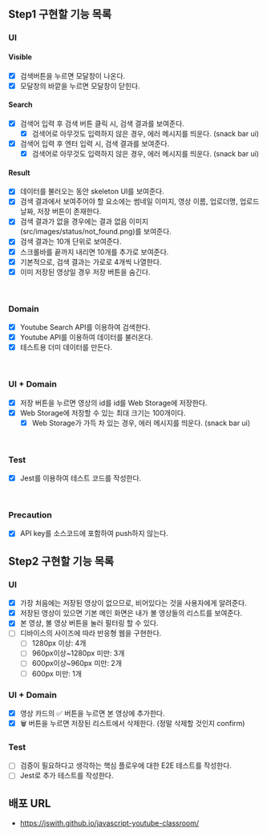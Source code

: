 ## Step1 구현할 기능 목록

### UI

#### Visible

- [x] 검색버튼을 누르면 모달창이 나온다.
- [x] 모달창의 바깥을 누르면 모달창이 닫힌다.

#### Search

- [x] 검색어 입력 후 검색 버튼 클릭 시, 검색 결과를 보여준다.
  - [x] 검색어로 아무것도 입력하지 않은 경우, 에러 메시지를 띄운다. (snack bar ui)
- [x] 검색어 입력 후 엔터 입력 시, 검색 결과를 보여준다.
  - [x] 검색어로 아무것도 입력하지 않은 경우, 에러 메시지를 띄운다. (snack bar ui)

#### Result

- [x] 데이터를 불러오는 동안 skeleton UI를 보여준다.
- [x] 검색 결과에서 보여주어야 할 요소에는 썸네일 이미지, 영상 이름, 업로더명, 업로드 날짜, 저장 버튼이 존재한다.
- [x] 검색 결과가 없을 경우에는 결과 없음 이미지(src/images/status/not_found.png)를 보여준다.
- [x] 검색 결과는 10개 단위로 보여준다.
- [x] 스크롤바를 끝까지 내리면 10개를 추가로 보여준다.
- [x] 기본적으로, 검색 결과는 가로로 4개씩 나열한다.
- [x] 이미 저장된 영상일 경우 저장 버튼을 숨긴다.

<br>

### Domain

- [x] Youtube Search API를 이용하여 검색한다.
- [x] Youtube API를 이용하여 데이터를 불러온다.
- [x] 테스트용 더미 데이터를 만든다.

<br>

### UI + Domain

- [x] 저장 버튼을 누르면 영상의 id를 id를 Web Storage에 저장한다.
- [x] Web Storage에 저장할 수 있는 최대 크기는 100개이다.
  - [x] Web Storage가 가득 차 있는 경우, 에러 메시지를 띄운다. (snack bar ui)

<br>

### Test

- [x] Jest를 이용하여 테스트 코드를 작성한다.

<br>

### Precaution

- [x] API key를 소스코드에 포함하여 push하지 않는다.

## Step2 구현할 기능 목록

### UI

- [x] 가장 처음에는 저장된 영상이 없으므로, 비어있다는 것을 사용자에게 알려준다.
- [x] 저장된 영상이 있으면 기본 메인 화면은 내가 볼 영상들의 리스트를 보여준다.
- [x] 본 영상, 볼 영상 버튼을 눌러 필터링 할 수 있다.
- [ ] 디바이스의 사이즈에 따라 반응형 웹을 구현한다.
  - [ ] 1280px 이상: 4개
  - [ ] 960px이상~1280px 미만: 3개
  - [ ] 600px이상~960px 미만: 2개
  - [ ] 600px 미만: 1개

### UI + Domain

- [x] 영상 카드의 ✅ 버튼을 누르면 본 영상에 추가한다.
- [x] 🗑️ 버튼을 누르면 저장된 리스트에서 삭제한다. (정말 삭제할 것인지 confirm)

### Test

- [ ] 검증이 필요하다고 생각하는 핵심 플로우에 대한 E2E 테스트를 작성한다.
- [ ] Jest로 추가 테스트를 작성한다.

## 배포 URL

- https://jswith.github.io/javascript-youtube-classroom/
